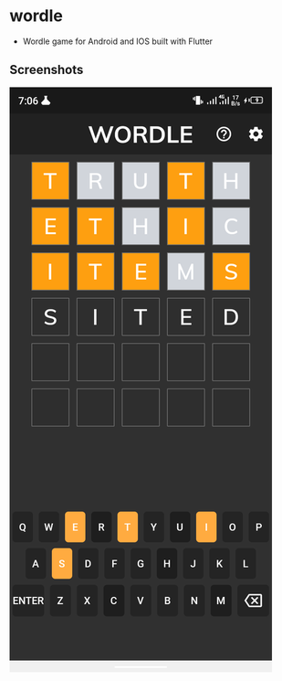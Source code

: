 # wordle

- Wordle game for Android and IOS built with Flutter

## Screenshots

![](/assets/screenshoot_1.png)
